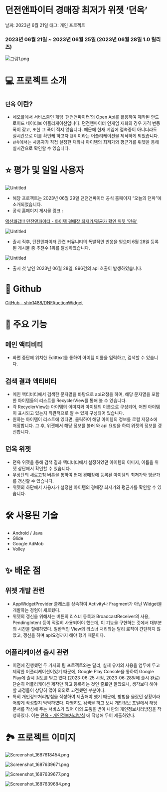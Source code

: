 # 던전앤파이터 경매장 최저가 위젯 ‘던옥’

날짜: 2023년 6월 21일
태그: 개인 프로젝트

### 2023년 06월 21일 ~ 2023년 06월 25일 (2023년 06월 28일 1.0 릴리즈)

![그림1.png](./readme/icon_logo.png)

# 💻 프로젝트 소개

## `던옥` 이란?

- 네오플에서 서비스중인 게임 ‘던전앤파이터’의 Open Api를 활용하여 제작된 안드로이드 네이티브 어플리케이션입니다. 던전앤파이터 인게임 재화의 경우 가격 변동폭이 잦고, 또한 그 폭이 적지 않습니다. 때문에 현재 게임에 접속중이 아니더라도 실시간으로 이를 확인케 하고자 `던옥` 이라는 어플리케이션을 제작하게 되었습니다.
- `던옥`에서는 사용자가 직접 설정한 재화나 아이템의 최저가와 평균가를 위젯을 통해 실시간으로 확인할 수 있습니다.

# ⭐ 평가 및 일일 사용자

![Untitled](./readme/Untitled.png)

- 해당 프로젝트는 2023년 06월 29일 던전앤파이터 공식 홈페이지 “오늘의 던파”에 소개되었습니다.
- 공식 홈페이지 게시물 링크 :

[액션쾌감!!! 던전앤파이터 - 아이템 경매장 최저가/평균가 확인 위젯 '던옥'](https://df.nexon.com/df/community/dnfboard?title_type=3&view_type=all&mode=view&no=2818761&job=99&grow_type=0)

![Untitled](./readme/Untitled%201.png)

- 출시 직후, 던전앤파이터 관련 커뮤니티의 폭발적인 반응을 얻으며 6월 28일 등록된 게시물 중 추천수 1위를 달성하였습니다.

![Untitled](./readme/Untitled%202.png)

- 출시 첫 날인 2023년 06월 28일, 896건의 api 호출이 발생하였습니다.

# 🐙 Github

[GitHub - shin1488/DNFAuctionWidget](https://github.com/shin1488/DNFAuctionWidget)

# 📝 주요 기능

## 메인 액티비티

- 화면 중단에 위치한 Edittext를 통하여 아이템 이름을 입력하고, 검색할 수 있습니다.

## 검색 결과 액티비티

- 메인 액티비티에서 검색한 문자열을 바탕으로 api요청을 하여, 해당 문자열을 포함한 아이템들의 리스트를 RecyclerView를 통해 볼 수 있습니다.
- 각 RecyclerView는 아이템의 이미지와 아이템의 이름으로 구성되어, 어떤 아이템이 표시되고 있는지 직관적으로 알 수 있게 구성되어 있습니다.
- 원하는 아이템이 리스트에 있다면, 클릭하여 해당 아이템의 정보를 로컬 저장소에 저장합니다. 그 후, 위젯에서 해당 정보를 불러 와 api 요청을 하여 위젯의 정보를 갱신합니다.

## 던옥 위젯

- 던옥 위젯을 통해 검색 결과 액티비티에서 설정하였던 아이템의 이미지, 이름을 위젯 상단에서 확인할 수 있습니다.
- 우상단의 새로고침 버튼을 통하여 현재 경매장에 등록된 아이템의 최저가와 평균가를 갱신할 수 있습니다.
- 위젯의 하단에서 사용자가 설정한 아이템의 경매장 최저가와 평균가를 확인할 수 있습니다.

# 🛠 사용된 기술

- Android / Java
- Glide
- Google AdMob
- Volley

# ✨ 배운 점

## 위젯 개발 관련

- AppWidgetProvider 클래스를 상속하여 Activity나 Fragment가 아닌 Widget을 개발하는 경험이 새로웠다.
- 위젯의 갱신을 위해서는 버튼의 리스너 등록과 BroadcastReceiver의 사용, PendingIntent 등이 적절히 사용되어야 했는데, 이 기능을 구현하는 것에서 대부분의 시간을 할애하였다. 일반적인 View의 리스너 처리와는 달리 로직이 간단하지 않았고, 갱신을 하며 api요청까지 해야 했기 때문이다.

## 어플리케이션 출시 관련

- 이전에 진행했던 두 가지의 팀 프로젝트와는 달리, 실제 유저의 사용을 염두에 두고 제작한 어플리케이션이었기 때문에, Google Play Console을 통하여 Google Play에 출시 검토를 받고 있다.(2023-06-25 시점, 2023-06-28일에 출시 완료) 단순히 어플리케이션 제작만 하고 등록하는 것인 줄로만 알았으나, 생각보다 해야 할 과정들이 상당히 많아 의외로 고전했던 부분이다.
- 특히 개인정보처리방침을 작성하여 제출해야 했기 때문에, 방법을 몰랐던 상황이라 어떻게 작성할지 막막하였다. 다행히도 검색을 하고 보니 개인정보 포털에서 해당 문서를 작성해 주는 서비스가 있어 이의 도움을 받아 나만의 개인정보처리방침을 작성하였다. 이는 [던옥 - 개인정보처리방침](https://www.notion.so/4fdb3dc1bf5d4a67b49b1161f00ed474?pvs=21) 에 작성해 두어 제출하였다.

# 🏞️ 프로젝트 이미지

![Screenshot_1687618454.png](./readme/Screenshot_1687618454.png)

![Screenshot_1687639671.png](./readme/Screenshot_1687639671.png)

![Screenshot_1687639677.png](./readme/Screenshot_1687639677.png)

![Screenshot_1687639684.png](./readme/Screenshot_1687639684.png)
